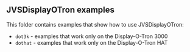 ## JVSDisplayOTron examples
This folder contains examples that show how to use JVSDisplayOTron:

* `dot3k` - examples that work only on the Display-O-Tron 3000
* `dothat` - examples that work only on the Display-O-Tron HAT